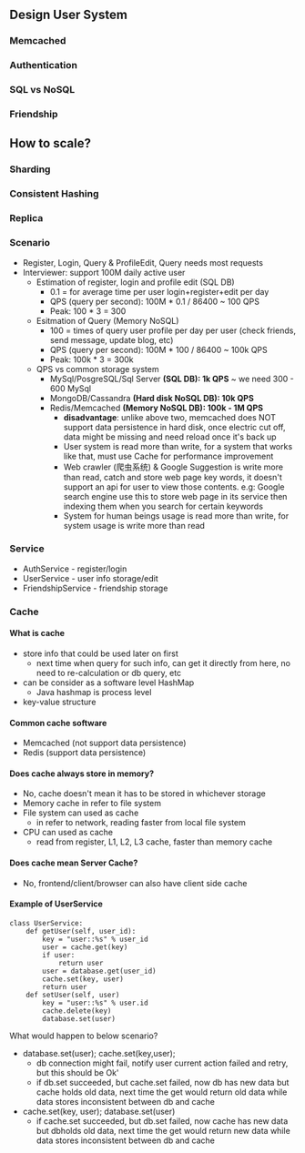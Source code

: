 ## Design User System
### Memcached
### Authentication
### SQL vs NoSQL
### Friendship
## How to scale?
### Sharding
### Consistent Hashing
### Replica

### Scenario
- Register, Login, Query & ProfileEdit, Query needs most requests
- Interviewer: support 100M daily active user
	- Estimation of register, login and profile edit (SQL DB)
		- 0.1 = for average time per user login+register+edit per day
		- QPS (query per second): 100M * 0.1 / 86400 ~ 100 QPS
		- Peak: 100 * 3 = 300
	- Esitmation of Query (Memory NoSQL)
		- 100 = times of query user profile per day per user (check friends, send message, update blog, etc)
		- QPS (query per second): 100M * 100 / 86400 ~ 100k QPS
		- Peak: 100k * 3 = 300k
	- QPS vs common storage system
		- MySql/PosgreSQL/Sql Server **(SQL DB): 1k QPS** ~ we need 300 - 600 MySql
		- MongoDB/Cassandra **(Hard disk NoSQL DB): 10k QPS**
		- Redis/Memcached **(Memory NoSQL DB): 100k - 1M QPS**
			- **disadvantage**: unlike above two, memcached does NOT support data persistence in hard disk, once electric cut off, data might be missing and need reload once it's back up
			- User system is read more than write, for a system that works like that, must use Cache for performance improvement
			- Web crawler (爬虫系统) & Google Suggestion is write more than read, catch and store web page key words, it doesn't support an api for user to view those contents. e.g: Google search engine use this to store web page in its service then indexing them when you search for certain keywords
			- System for human beings usage is read more than write, for system usage is write more than read
### Service
- AuthService - register/login
- UserService - user info storage/edit
- FriendshipService - friendship storage
### Cache
#### What is cache
- store info that could be used later on first
	- next time when query for such info, can get it directly from here, no need to re-calculation or db query, etc
- can be consider as a software level HashMap
	- Java hashmap is process level
- key-value structure
#### Common cache software
- Memcached (not support data persistence)
- Redis (support data persistence)
#### Does cache always store in memory?
- No, cache doesn't mean it has to be stored in whichever storage
- Memory cache in refer to file system
- File system can used as cache
	- in refer to network, reading faster from local file system 
- CPU can used as cache
	- read from register, L1, L2, L3 cache, faster than memory cache
#### Does cache mean Server Cache?
- No, frontend/client/browser can also have client side cache
#### Example of UserService
```
class UserService:
	def getUser(self, user_id):
		key = "user::%s" % user_id
		user = cache.get(key)
		if user:
			return user
		user = database.get(user_id)
		cache.set(key, user)
		return user
	def setUser(self, user)
		key = "user::%s" % user.id
		cache.delete(key)
		database.set(user)
```
What would happen to below scenario?
- database.set(user); cache.set(key,user);
	- db connection might fail, notify user current action failed and retry, but this should be Ok'
	- if db.set succeeded, but cache.set failed, now db has new data but cache holds old data, next time the get would return old data while data stores inconsistent between db and cache
- cache.set(key, user); database.set(user)
	- if cache.set succeeded, but db.set failed, now cache has new data but dbholds old data, next time the get would return new data while data stores inconsistent between db and cache
<!--stackedit_data:
eyJoaXN0b3J5IjpbLTUwMTE0NDk0MCwzNzgyMTY1MjUsMTY5NT
A2NTgzOCwxNTYyMDY5MTU1LDEzOTcwNzEyNjhdfQ==
-->